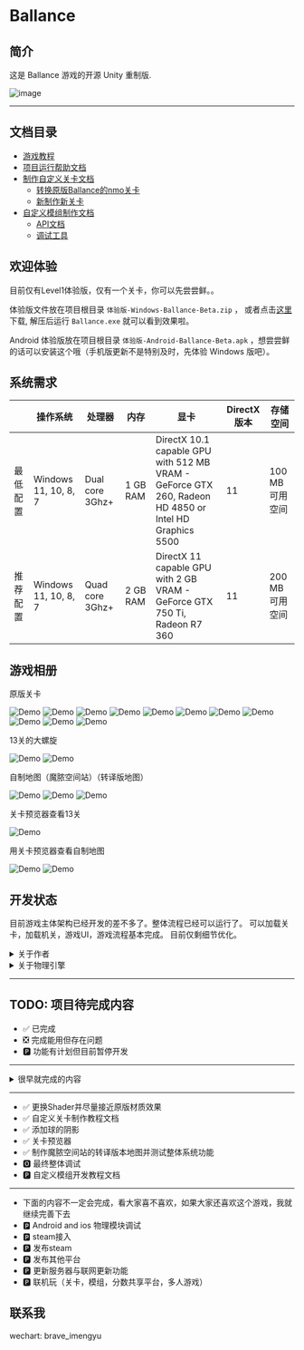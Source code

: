 # Ballance

## 简介

这是 Ballance 游戏的开源 Unity 重制版.

![image](/Assets/System/Textures/splash_app.bmp)

---

## 文档目录

* [游戏教程](./Docs/Help/readme.md)
* [项目运行帮助文档](./Docs/Help/project-help.md)
* [制作自定义关卡文档](./Docs/LevelMaking/readme.md)
  * [转换原版Ballance的nmo关卡](./Docs/LevelMaking/convert-level.md)
  * [新制作新关卡](./Docs/LevelMaking/make-level.md)
* [自定义模组制作文档](./Docs/SystemModding/readme.md)
  * [API文档](./Docs/LuaApi/readme.md)
  * [调试工具](./Docs/Help/debug-tools.md)

## 欢迎体验

目前仅有Level1体验版，仅有一个关卡，你可以先尝尝鲜。。

体验版文件放在项目根目录 `体验版-Windows-Ballance-Beta.zip` ， 或者点击[这里](https://github.com/imengyu/Ballance/raw/main/%E4%BD%93%E9%AA%8C%E7%89%88-Windows-Ballance-Beta.zip)下载, 解压后运行 `Ballance.exe` 就可以看到效果啦。

Android 体验版放在项目根目录 `体验版-Android-Ballance-Beta.apk` ，想尝尝鲜的话可以安装这个哦（手机版更新不是特别及时，先体验 Windows 版吧）。

## 系统需求

||操作系统|处理器|内存|显卡|DirectX 版本|存储空间|
|---|---|---|---|---|---|---|
|最低配置|Windows 11, 10, 8, 7|Dual core 3Ghz+|1 GB RAM|DirectX 10.1 capable GPU with 512 MB VRAM - GeForce GTX 260, Radeon HD 4850 or Intel HD Graphics 5500|11|100 MB 可用空间|
|推荐配置|Windows 11, 10, 8, 7|Quad core 3Ghz+|2 GB RAM|DirectX 11 capable GPU with 2 GB VRAM - GeForce GTX 750 Ti, Radeon R7 360|11|200 MB 可用空间|

## 游戏相册

原版关卡

![Demo](Docs/DemoImages/11.jpg)
![Demo](Docs/DemoImages/12.jpg)
![Demo](Docs/DemoImages/13.jpg)
![Demo](Docs/DemoImages/14.jpg)
![Demo](Docs/DemoImages/18.jpg)
![Demo](Docs/DemoImages/9.jpg)
![Demo](Docs/DemoImages/6.jpg)
![Demo](Docs/DemoImages/7.jpg)
![Demo](Docs/DemoImages/15.jpg)
![Demo](Docs/DemoImages/16.jpg)
![Demo](Docs/DemoImages/17.jpg)

13关的大螺旋

![Demo](Docs/DemoImages/9.gif)
![Demo](Docs/DemoImages/10.png)

自制地图（魔脓空间站）（转译版地图）

![Demo](Docs/DemoImages/3.jpg)
![Demo](Docs/DemoImages/4.jpg)
![Demo](Docs/DemoImages/5.jpg)

关卡预览器查看13关

![Demo](Docs/DemoImages/8.jpg)

用关卡预览器查看自制地图

![Demo](Docs/DemoImages/1.jpg)
![Demo](Docs/DemoImages/2.jpg)

## 开发状态

目前游戏主体架构已经开发的差不多了。整体流程已经可以运行了。
可以加载关卡，加载机关，游戏UI，游戏流程基本完成。
目前仅剩细节优化。

<details>
<summary>关于作者</summary>

贴吧ID: q717021

作者是一个Ballance忠实粉丝，从最初为原版Ballance作图，到后面开发相关的小工具，最后又想让这个老游戏重新焕发生机。
这个项目从2018年就开始了，当时还在B吧里发布过一个测试版本，可惜太烂。中间又高考，停了好长时间，一直到大学快毕业才又想起来，一直想把它做好，可是因为天生拖延症，一拖再拖。到现在工作了，才终于有动力做。

现在只有作者一个人为爱编写这个游戏，非常欢迎加入我一起开发呀。

</details>

<details>
<summary>关于物理引擎</summary>

物理引擎使用ivp的源代码，发现这个这个物理引擎真的很意外。通过反编译virtools的physics.dll，然后不断搜索，通过比对，发现，曾经Valve的某个知名游戏发生
源代码泄露事件（hl2）中的物理引擎源代码，与virtools物理引擎里面的字符串居然一模一样，可以说virtools物理引擎就是这个源代码编译出来的。

[物理引擎的C++源代码可以到这里查看](https://github.com/nillerusr/source-physics) (这个不是作者本人的仓库，我在这里复制了一份用来编译).

后来仔细了解了下，才知道这个物理引擎ivp全名是Ipion Virtual Physics，也是很早有名的引擎了（年龄比我还大，我是00后，这个物理引擎是98年的），后来被havok收购，相关的信息应该都被封杀了，互联网上现在已经找不到了。

Virtools诞生比较早，应该也是购买了这个引擎。很幸运，找到了这个引擎，可以让重制版游戏与原版物理效果几乎一模一样的。
</details>

---

## TODO: 项目待完成内容

* ✅ 已完成
* ❎ 完成能用但存在问题
* 🅿 功能有计划但目前暂停开发

---

<details>
<summary>很早就完成的内容</summary>

* ✅ 基础系统
* ✅ 事件系统
* ✅ 操作与数据系统
* ✅ 基础系统
* ✅ 模组加载卸载
* ✅ 模组管理器
* ✅ Lua代码动态载入
* ✅ 模组包功能逻辑
* ✅ 调试命令管理器
* ✅ Lua调试功能
* ✅ 模组包打包功能
* ✅ 关卡包打包功能
* ✅ 逻辑场景
* ✅ Intro进入动画
* ✅ MenuLevel场景
* ✅ MenuLevel的那个滚球动画
* ✅ 主菜单与设置菜单
* ✅ 关于菜单
* ✅ I18N
* ✅ 调试日志输出到unity
* ✅ core主模块独立打包装载
* ✅ BallLightningSphere球闪电动画
* ✅ BallManager球管理器主逻辑
* ✅ TranfoAminControl变球器动画逻辑
* ✅ 球碎片管理器主逻辑
* ✅ CamManager摄像机管理器主逻辑
* ✅ 关于菜单
* ✅ luac代码编译功能
* ✅ LUA 安全性
* ✅ LUA 按包鉴别
* ✅ 模块包安全系研究
* ✅ 【弃用】修复物理坐标问题
* ✅ 【弃用】修复物理约束碰撞问题
* ✅ 【弃用】物理弹簧
* ✅ 【弃用】物理滑动约束
* ✅ LevelEnd
* ✅ LevelBuilder
* ✅ 机关逻辑
* ✅ 简单机关
* ✅ 生命球和分数球机关
* ✅ SectorManager节逻辑
* ✅ GameManager相关逻辑
* ✅ 背景音乐相关逻辑
* ✅ 分数相关逻辑
* ✅ 自动归组
* ✅ ivp 物理引擎的C#包装与编译
* ✅ ivp 物理引擎初步调试成功
* ✅ 将基础球的物理从hovok迁移至ivp物理引擎
* ✅ 将机关的物理从hovok迁移至ivp物理引擎
* ✅ 重写球声音管理器
* ✅ 复杂机关 01
* ✅ 复杂机关 03
* ✅ 复杂机关 08
* ✅ 复杂机关 17
* ✅ 复杂机关 18
* ✅ 复杂机关 19
* ✅ 复杂机关 25
* ✅ 复杂机关 26
* ✅ 复杂机关 29
* ✅ 复杂机关 30
* ✅ 复杂机关 37
* ✅ 复杂机关 41
* ✅ 第1关
* ✅ 第2关
* ✅ 第3关
* ✅ 第4关
* ✅ 第5关
* ✅ 第6关
* ✅ 第7关
* ✅ 第8关
* ✅ 第9关
* ✅ 第10关
* ✅ 第11关
* ✅ 第12关
* ✅ 第13关
* ✅ 迷你机关调试环境
* ✅ 模组管理菜单
* ✅ 关卡管理菜单
* ✅ 关于菜单
* ✅ 手机端适配
* ✅ 过关后才能进入下一关
* ✅ 第一关的教程
* ✅ 菜单的键盘逻辑
* ✅ 手机方向键盘

</details>

---

* ✅ 更换Shader并尽量接近原版材质效果
* ✅ 自定义关卡制作教程文档
* ✅ 添加球的阴影
* ✅ 关卡预览器
* ✅ 制作魔脓空间站的转译版本地图并测试整体系统功能
* 🅾 最终整体调试
* 🅿 自定义模组开发教程文档

---

* 下面的内容不一定会完成，看大家喜不喜欢，如果大家还喜欢这个游戏，我就继续完善下去
* 🅿 Android and ios 物理模块调试
* 🅿 steam接入
* 🅿 发布steam
* 🅿 发布其他平台
* 🅿 更新服务器与联网更新功能
* 🅿 联机玩（关卡，模组，分数共享平台，多人游戏）

## 联系我

wechart: brave_imengyu